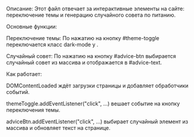 Описание:
Этот файл отвечает за интерактивные элементы на сайте: переключение темы и генерацию случайного совета по питанию.

Основные функции:

Переключение темы: По нажатию на кнопку #theme-toggle переключается класс dark-mode у <body>.

Случайный совет: По нажатию на кнопку #advice-btn выбирается случайный совет из массива и отображается в #advice-text.

Как работает:

DOMContentLoaded ждёт загрузки страницы и добавляет обработчики событий.

themeToggle.addEventListener("click", ...) вешает событие на кнопку переключения темы.

adviceBtn.addEventListener("click", ...) выбирает случайный элемент из массива и обновляет текст на странице.